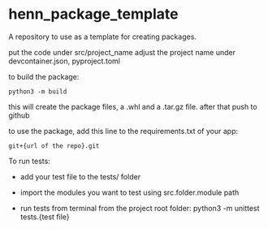 # henn_package_template
A repository to use as a template for creating packages.

put the code under src/project_name
adjust the project name under devcontainer.json, pyproject.toml

to build the package:

    python3 -m build

this will create the package files, a .whl and a .tar.gz file. 
after that push to github

to use the package, add this line to the requirements.txt of your app:

    git+{url of the repo}.git


To run tests: 

- add your test file to the tests/ folder

- import the modules you want to test using src.folder.module path

- run tests from terminal from the project root folder:
    python3 -m unittest tests.{test file} 
